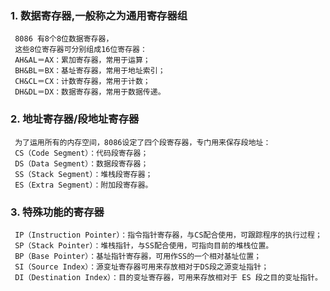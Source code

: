 ### 1. 数据寄存器,一般称之为通用寄存器组 

     8086 有8个8位数据寄存器， 
     这些8位寄存器可分别组成16位寄存器： 
     AH&AL＝AX：累加寄存器，常用于运算； 
     BH&BL＝BX：基址寄存器，常用于地址索引； 
     CH&CL＝CX：计数寄存器，常用于计数； 
     DH&DL＝DX：数据寄存器，常用于数据传递。 

### 2. 地址寄存器/段地址寄存器 

     为了运用所有的内存空间，8086设定了四个段寄存器，专门用来保存段地址： 
     CS（Code Segment）：代码段寄存器； 
     DS（Data Segment）：数据段寄存器； 
     SS（Stack Segment）：堆栈段寄存器； 
     ES（Extra Segment）：附加段寄存器。 

### 3. 特殊功能的寄存器 

     IP（Instruction Pointer）：指令指针寄存器，与CS配合使用，可跟踪程序的执行过程； 
     SP（Stack Pointer）：堆栈指针，与SS配合使用，可指向目前的堆栈位置。 
     BP（Base Pointer）：基址指针寄存器，可用作SS的一个相对基址位置； 
     SI（Source Index）：源变址寄存器可用来存放相对于DS段之源变址指针； 
     DI（Destination Index）：目的变址寄存器，可用来存放相对于 ES 段之目的变址指针。 